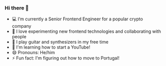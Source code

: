 ### Hi there 👋

- 💻 I’m currently a Senior Frontend Engineer for a popular crypto company
- 🌱 I love experimenting new frontend technologies and collaborating with people
- 🎸 I play guitar and synthesizers in my free time
- 🎥 I'm learning how to start a YouTube!
- 😄 Pronouns: He/him
- ⚡ Fun fact: I'm figuring out how to move to Portugal!
